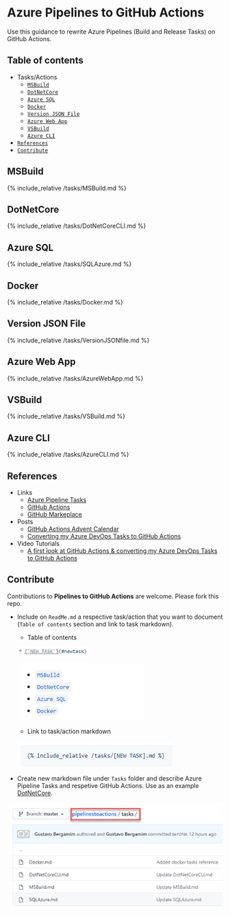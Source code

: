 # Azure Pipelines to GitHub Actions

Use this guidance to rewrite Azure Pipelines (Build and Release Tasks) on GitHub Actions.


## Table of contents
<!--ts-->
   * Tasks/Actions
     * [`MSBuild`](#msbuild)
     * [`DotNetCore`](#dotnetcore)
     * [`Azure SQL`](#azure-sql)
     * [`Docker`](#docker)
     * [`Version JSON File`](#version-json-file)
     * [`Azure Web App`](#azure-web-app)
     * [`VSBuild`](#vsbuild)
     * [`Azure CLI`](#azure-cli)
   * [`References`](#references)
   * [`Contribute`](#contribute)
<!--te-->

## MSBuild
{% include_relative /tasks/MSBuild.md %}

## DotNetCore
{% include_relative /tasks/DotNetCoreCLI.md %}

## Azure SQL
{% include_relative /tasks/SQLAzure.md %}

## Docker
{% include_relative /tasks/Docker.md %}

## Version JSON File
{% include_relative /tasks/VersionJSONfile.md %}

## Azure Web App
{% include_relative /tasks/AzureWebApp.md %}

## VSBuild
{% include_relative /tasks/VSBuild.md %}

## Azure CLI
{% include_relative /tasks/AzureCLI.md %}

## References

- Links
  - [Azure Pipeline Tasks](https://github.com/microsoft/azure-pipelines-tasks)
  - [GitHub Actions](https://github.com/features/actions)
  - [GitHub Markeplace](https://github.com/marketplace?type=actions)
- Posts
  - [GitHub Actions Advent Calendar](https://www.edwardthomson.com/blog/github_actions_advent_calendar.html)
  - [Converting my Azure DevOps Tasks to GitHub Actions](https://blogs.blackmarble.co.uk/rfennell/2019/09/10/a-first-look-at-github-action-converting-my-azure-devops-tasks-to-github-actions/)
- Video Tutorials
  - [A first look at GitHub Actions & converting my Azure DevOps Tasks to GitHub Actions](https://www.youtube.com/watch?v=e_F_4OB9Mg4&t=1627s)

## Contribute

Contributions to **Pipelines to GitHub Actions** are welcome. Please fork this repo.

- Include on `ReadMe.md` a respective task/action that you want to document (`Table of contents` section and link to task markdown).
  - Table of contents
  
   ![Include New Task](images/include-newtask.png)

   ![Table of contents](images/table-of-contents.png)

  - Link to task/action markdown
  
   ![Include MD](images/include-md.png)

- Create new markdown file under `Tasks` folder and describe Azure Pipeline Tasks and respetive GitHub Actions. Use as an example [DotNetCore](/tasks/DotNetCoreCLI.md).

![Include Tasks](images/include-tasks.png)
